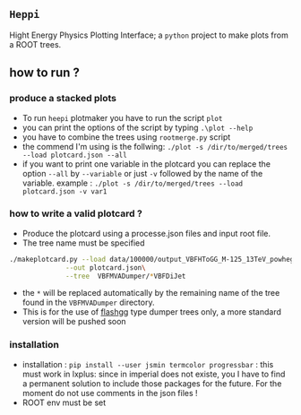 ## `Heppi`
Hight Energy Physics Plotting Interface; a `python` project to make plots from a ROOT trees.

## how to run ? 
### produce a stacked plots
* To run `heepi` plotmaker you have to run the script `plot`
* you can print the options of the script by typing `.\plot --help`   
* you have to combine the trees using `rootmerge.py` script
* the commend I'm using is the follwing:
`./plot -s /dir/to/merged/trees --load plotcard.json --all`
* if you want to print one variable in the plotcard you can replace the option `--all` by `--variable` or just `-v` followed by the name of the variable.
example : `./plot -s /dir/to/merged/trees --load plotcard.json -v var1`

### how to write a valid plotcard ?
* Produce the plotcard using a processe.json files and input root file. 
* The tree name must be specified
```bash
./makeplotcard.py --load data/100000/output_VBFHToGG_M-125_13TeV_powheg_pythia8_numEvent100000_histos.root\
	          --out plotcard.json\
	          --tree  VBFMVADumper/*VBFDiJet
```
* the `*` will be replaced automatically by the remaining name of the tree found in the `VBFMVADumper` directory.
* This is for the use of [flashgg](https://github.com/cms-analysis/flashgg) type dumper trees only, a more standard version will be pushed soon

### installation
* installation : `pip install --user jsmin termcolor progressbar` : this must work in lxplus:  since in imperial does not existe, you I have to find a permanent solution to include those packages for the future. For the moment do not use comments in the json files !
* ROOT env must be set



